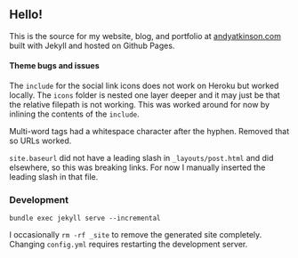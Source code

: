 ## Hello!

This is the source for my website, blog, and portfolio at [andyatkinson.com](https://andyatkinson.com) built with Jekyll and hosted on Github Pages.

#### Theme bugs and issues

The `include` for the social link icons does not work on Heroku but worked locally. The `icons` folder is nested one layer deeper and it may just be that the relative filepath is not working.
This was worked around for now by inlining the contents of the `include`.

Multi-word tags had a whitespace character after the hyphen. Removed that so URLs worked.

`site.baseurl` did not have a leading slash in `_layouts/post.html` and did elsewhere, so this was breaking links. For now I manually inserted the leading slash in that file.


### Development

    bundle exec jekyll serve --incremental

I occasionally `rm -rf _site` to remove the generated site completely. Changing `config.yml` requires restarting the development server.
